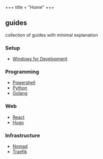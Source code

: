 +++
title = "Home"
+++

## guides
collection of guides with minimal explanation

### Setup

- [Windows for Development](/posts/windows_development_environment)

### Programming

- [Powershell](/posts/powershell)
- [Python](/posts/python)
- [Golang](/posts/golang/)

### Web

- [React](/posts/react)
- [Hugo](/posts/hugo)

### Infrastructure

- [Nomad](/posts/nomad)
- [Traefik](/posts/traefik)
